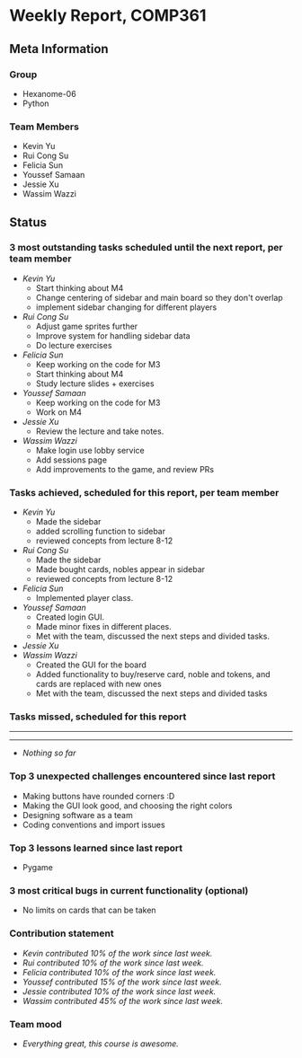 # Weekly Report, COMP361

## Meta Information

### Group

* Hexanome-06
* Python

### Team Members

* Kevin Yu
* Rui Cong Su
* Felicia Sun
* Youssef Samaan
* Jessie Xu
* Wassim Wazzi

## Status

### 3 most outstanding tasks scheduled until the next report, per team member

* *Kevin Yu*
  * Start thinking about M4
  * Change centering of sidebar and main board so they don't overlap
  * implement sidebar changing for different players
* *Rui Cong Su*
  * Adjust game sprites further
  * Improve system for handling sidebar data
  * Do lecture exercises
* *Felicia Sun*
  * Keep working on the code for M3 
  * Start thinking about M4
  * Study lecture slides + exercises
* *Youssef Samaan*
  * Keep working on the code for M3
  * Work on M4
* *Jessie Xu*
  * Review the lecture and take notes.
* *Wassim Wazzi*
  * Make login use lobby service
  * Add sessions page
  * Add improvements to the game, and review PRs

### Tasks achieved, scheduled for this report, per team member

* *Kevin Yu*
  * Made the sidebar
  * added scrolling function to sidebar
  * reviewed concepts from lecture 8-12
* *Rui Cong Su*
  * Made the sidebar
  * Made bought cards, nobles appear in sidebar
  * reviewed concepts from lecture 8-12
* *Felicia Sun*
  * Implemented player class.
* *Youssef Samaan*
  * Created login GUI.
  * Made minor fixes in different places.
  * Met with the team, discussed the next steps and divided tasks.
* *Jessie Xu*
* *Wassim Wazzi*
  * Created the GUI for the board
  * Added functionality to buy/reserve card, noble and tokens, and cards are replaced with new ones
  * Met with the team, discussed the next steps and divided tasks

### Tasks missed, scheduled for this report

---

---

* *Nothing so far*

### Top 3 unexpected challenges encountered since last report

* Making buttons have rounded corners :D
* Making the GUI look good, and choosing the right colors
* Designing software as a team
* Coding conventions and import issues

### Top 3 lessons learned since last report

* Pygame

### 3 most critical bugs in current functionality (optional)

* No limits on cards that can be taken

### Contribution statement

* *Kevin contributed 10% of the work since last week.*
* *Rui contributed 10% of the work since last week.*
* *Felicia contributed 10% of the work since last week.*
* *Youssef contributed 15% of the work since last week.*
* *Jessie contributed 10% of the work since last week.*
* *Wassim contributed 45% of the work since last week.*

### Team mood

* *Everything great, this course is awesome.*

